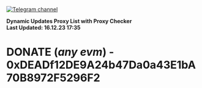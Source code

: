 [![Telegram channel](https://img.shields.io/endpoint?url=https://runkit.io/damiankrawczyk/telegram-badge/branches/master?url=https://t.me/n4z4v0d)](https://t.me/n4z4v0d) 

**Dynamic Updates Proxy List with Proxy Checker**  
**Last Updated: 16.12.23 17:35**

# DONATE (_any evm_) - 0xDEADf12DE9A24b47Da0a43E1bA70B8972F5296F2
